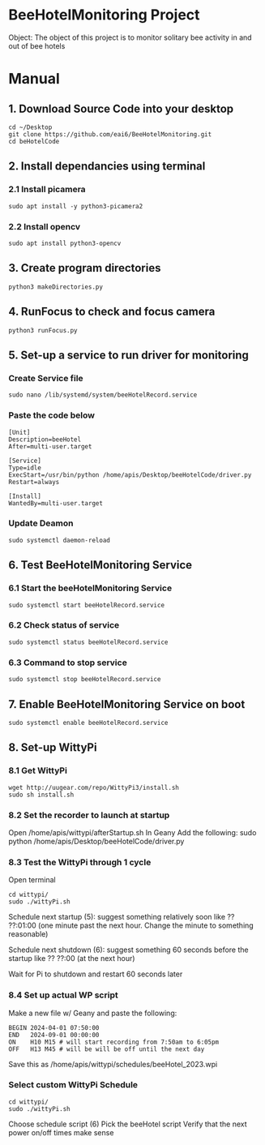 # BeeHotelMonitoring Project

Object: The object of this project is to monitor solitary bee activity in and out of bee hotels

# Manual

## 1. Download Source Code into your desktop
```
cd ~/Desktop
git clone https://github.com/eai6/BeeHotelMonitoring.git
cd beHotelCode
```

## 2. Install dependancies using terminal
### 2.1 Install picamera
```
sudo apt install -y python3-picamera2
```
### 2.2 Install opencv
```
sudo apt install python3-opencv
```

## 3. Create program directories
```
python3 makeDirectories.py
```

## 4. RunFocus to check and focus camera
```
python3 runFocus.py
```

## 5. Set-up a service to run driver for monitoring
### Create Service file
```
sudo nano /lib/systemd/system/beeHotelRecord.service 
```

### Paste the code below

```
[Unit]
Description=beeHotel
After=multi-user.target

[Service]
Type=idle
ExecStart=/usr/bin/python /home/apis/Desktop/beeHotelCode/driver.py
Restart=always

[Install]
WantedBy=multi-user.target
```

### Update Deamon
```
sudo systemctl daemon-reload
```

## 6. Test BeeHotelMonitoring Service

### 6.1 Start the beeHotelMonitoring Service
```
sudo systemctl start beeHotelRecord.service
```
### 6.2 Check status of service
```
sudo systemctl status beeHotelRecord.service
```
### 6.3 Command to stop service
```
sudo systemctl stop beeHotelRecord.service
```


## 7. Enable BeeHotelMonitoring Service on boot
```
sudo systemctl enable beeHotelRecord.service
```

## 8. Set-up WittyPi

### 8.1 Get WittyPi
```
wget http://uugear.com/repo/WittyPi3/install.sh
sudo sh install.sh
```

### 8.2 Set the recorder to launch at startup
Open /home/apis/wittypi/afterStartup.sh In Geany
Add the following:
sudo python /home/apis/Desktop/beeHotelCode/driver.py


### 8.3 Test the WittyPi through 1 cycle
Open terminal 
```
cd wittypi/
sudo ./wittyPi.sh
```

Schedule next startup (5): suggest something relatively soon like ?? ??:01:00 (one minute past the next hour. Change the minute to something reasonable)

Schedule next shutdown (6): suggest something 60 seconds before the startup like ?? ??:00 (at the next hour)

Wait for Pi to shutdown and restart 60 seconds later

### 8.4 Set up actual WP script

Make a new file w/ Geany and paste the following:

```
BEGIN 2024-04-01 07:50:00
END   2024-09-01 00:00:00
ON    H10 M15 # will start recording from 7:50am to 6:05pm
OFF   H13 M45 # will be will be off until the next day
```

Save this as /home/apis/wittypi/schedules/beeHotel_2023.wpi 

### Select custom WittyPi Schedule
```
cd wittypi/
sudo ./wittyPi.sh
```
Choose schedule script (6)
Pick the beeHotel script
Verify that the next power on/off times make sense

